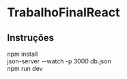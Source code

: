 # TrabalhoFinalReact

## Instruções

npm install   
json-server --watch -p 3000 db.json   
npm run dev
